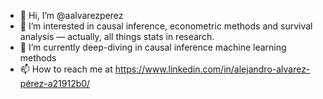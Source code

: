 - 👋 Hi, I’m @aalvarezperez
- 👀 I’m interested in causal inference, econometric methods and survival analysis — actually, all things stats in research.
- 🌱 I’m currently deep-diving in causal inference machine learning methods
- 📫 How to reach me at https://www.linkedin.com/in/alejandro-alvarez-pérez-a21912b0/

<!---
aalvarezperez/aalvarezperez is a ✨ special ✨ repository because its `README.md` (this file) appears on your GitHub profile.
You can click the Preview link to take a look at your changes.
--->
